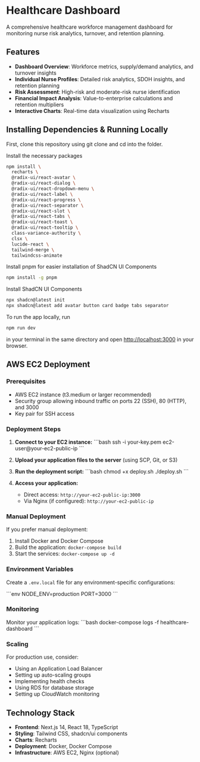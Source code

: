 # Healthcare Dashboard

A comprehensive healthcare workforce management dashboard for monitoring nurse risk analytics, turnover, and retention planning.

## Features

- **Dashboard Overview**: Workforce metrics, supply/demand analytics, and turnover insights
- **Individual Nurse Profiles**: Detailed risk analytics, SDOH insights, and retention planning
- **Risk Assessment**: High-risk and moderate-risk nurse identification
- **Financial Impact Analysis**: Value-to-enterprise calculations and retention multipliers
- **Interactive Charts**: Real-time data visualization using Recharts

## Installing Dependencies & Running Locally

First, clone this repository using git clone and cd into the folder.

Install the necessary packages

```bash
npm install \
  recharts \
  @radix-ui/react-avatar \
  @radix-ui/react-dialog \
  @radix-ui/react-dropdown-menu \
  @radix-ui/react-label \
  @radix-ui/react-progress \
  @radix-ui/react-separator \
  @radix-ui/react-slot \
  @radix-ui/react-tabs \
  @radix-ui/react-toast \
  @radix-ui/react-tooltip \
  class-variance-authority \
  clsx \
  lucide-react \
  tailwind-merge \
  tailwindcss-animate
```

Install pnpm for easier installation of ShadCN UI Components

```bash
npm install -g pnpm
```

Install ShadCN UI Components

```bash
npx shadcn@latest init
npx shadcn@latest add avatar button card badge tabs separator
```

To run the app locally, run 

```bash
npm run dev
```
in your terminal in the same directory and open [http://localhost:3000](http://localhost:3000) in your browser.

## AWS EC2 Deployment

### Prerequisites

- AWS EC2 instance (t3.medium or larger recommended)
- Security group allowing inbound traffic on ports 22 (SSH), 80 (HTTP), and 3000
- Key pair for SSH access

### Deployment Steps

1. **Connect to your EC2 instance:**
   \`\`\`bash
   ssh -i your-key.pem ec2-user@your-ec2-public-ip
   \`\`\`

2. **Upload your application files to the server** (using SCP, Git, or S3)

3. **Run the deployment script:**
   \`\`\`bash
   chmod +x deploy.sh
   ./deploy.sh
   \`\`\`

4. **Access your application:**
   - Direct access: `http://your-ec2-public-ip:3000`
   - Via Nginx (if configured): `http://your-ec2-public-ip`

### Manual Deployment

If you prefer manual deployment:

1. Install Docker and Docker Compose
2. Build the application: `docker-compose build`
3. Start the services: `docker-compose up -d`

### Environment Variables

Create a `.env.local` file for any environment-specific configurations:

\`\`\`env
NODE_ENV=production
PORT=3000
\`\`\`

### Monitoring

Monitor your application logs:
\`\`\`bash
docker-compose logs -f healthcare-dashboard
\`\`\`

### Scaling

For production use, consider:
- Using an Application Load Balancer
- Setting up auto-scaling groups
- Implementing health checks
- Using RDS for database storage
- Setting up CloudWatch monitoring

## Technology Stack

- **Frontend**: Next.js 14, React 18, TypeScript
- **Styling**: Tailwind CSS, shadcn/ui components
- **Charts**: Recharts
- **Deployment**: Docker, Docker Compose
- **Infrastructure**: AWS EC2, Nginx (optional)
